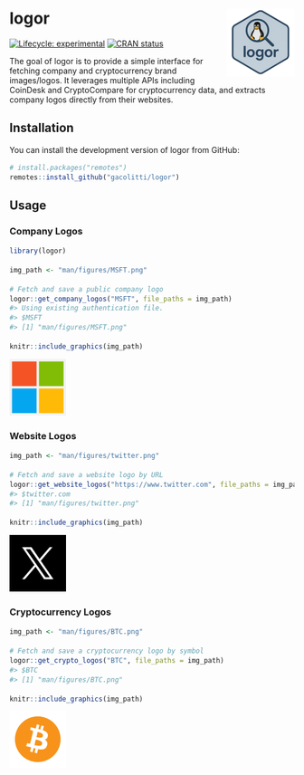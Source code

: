 
<!-- README.md is generated from README.Rmd. Please edit that file -->

# logor <img src="man/figures/logo.png" align="right" height="120" alt="" />

<!-- badges: start -->

[![Lifecycle:
experimental](https://img.shields.io/badge/lifecycle-experimental-orange.svg)](https://lifecycle.r-lib.org/articles/stages.html#experimental)
[![CRAN
status](https://www.r-pkg.org/badges/version/logor)](https://CRAN.R-project.org/package=logor)
<!-- badges: end -->

The goal of logor is to provide a simple interface for fetching company
and cryptocurrency brand images/logos. It leverages multiple APIs
including CoinDesk and CryptoCompare for cryptocurrency data, and
extracts company logos directly from their websites.

## Installation

You can install the development version of logor from GitHub:

``` r
# install.packages("remotes")
remotes::install_github("gacolitti/logor")
```

## Usage

### Company Logos

``` r
library(logor)

img_path <- "man/figures/MSFT.png"

# Fetch and save a public company logo 
logor::get_company_logos("MSFT", file_paths = img_path)
#> Using existing authentication file.
#> $MSFT
#> [1] "man/figures/MSFT.png"

knitr::include_graphics(img_path)
```

<img src="man/figures/MSFT.png" width="100px" />

### Website Logos

``` r
img_path <- "man/figures/twitter.png"

# Fetch and save a website logo by URL
logor::get_website_logos("https://www.twitter.com", file_paths = img_path)
#> $twitter.com
#> [1] "man/figures/twitter.png"

knitr::include_graphics(img_path)
```

<img src="man/figures/twitter.png" width="100px" />

### Cryptocurrency Logos

``` r
img_path <- "man/figures/BTC.png"

# Fetch and save a cryptocurrency logo by symbol
logor::get_crypto_logos("BTC", file_paths = img_path)
#> $BTC
#> [1] "man/figures/BTC.png"

knitr::include_graphics(img_path)
```

<img src="man/figures/BTC.png" width="100px" />
